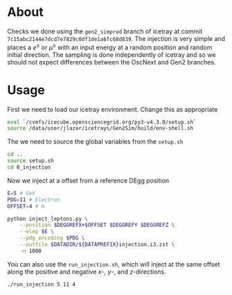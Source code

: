 # About

Checks we done using the `gen2_simprod` branch of icetray at commit `7c15abc2144e7dcd7e7829c0df1de1a6fc68d839`.
The injection is very simple and places a $e^{\pm}$ or $\mu^{\pm}$ with an input energy at a random position and random initial direction.
The sampling is done independently of icetray and so we should not expect differences between the OscNext and Gen2 branches.

# Usage

First we need to load our icetray environment.
Change this as appropriate

```bash
eval `/cvmfs/icecube.opensciencegrid.org/py3-v4.3.0/setup.sh`
source /data/user/jlazar/icetrays/Gen2Sim/build/env-shell.sh
```

The we need to source the global variables from the `setup.sh`

```bash
cd ..
source setup.sh
cd 0_injection
```

Now we inject at a offset from a reference DEgg position

```bash
E=5 # GeV
PDG=11 # Electron
OFFSET=4 # m

python inject_leptons.py \
    --position $DEGGREFX+$OFFSET $DEGGREFY $DEGGREFZ \
    --elep $E \
    --pdg_encoding $PDG \
    --outfile $DATADIR/${DATAPREFIX}injection.i3.zst \
    -n 1000
```

You can also use the `run_injection.sh`, which will inject at the same offset along the positive and negative $x$-, $y$-, and $z$-directions.

```bash
./run_injection 5 11 4
```
